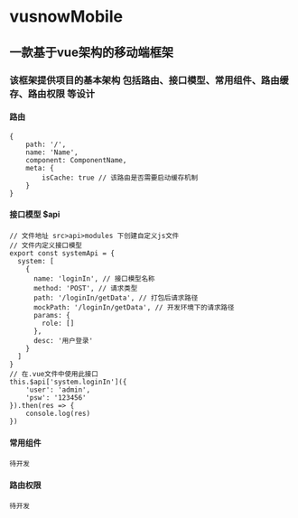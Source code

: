 # vusnowMobile
## 一款基于vue架构的移动端框架
### 该框架提供项目的基本架构 包括路由、接口模型、常用组件、路由缓存、路由权限 等设计

#### 路由
```
{
    path: '/',
    name: 'Name',
    component: ComponentName,
    meta: {
        isCache: true // 该路由是否需要启动缓存机制
    }
}
```
#### 接口模型 $api
```
// 文件地址 src>api>modules 下创建自定义js文件
// 文件内定义接口模型
export const systemApi = {
  system: [
    {
      name: 'loginIn', // 接口模型名称
      method: 'POST', // 请求类型
      path: '/loginIn/getData', // 打包后请求路径
      mockPath: '/loginIn/getData', // 开发环境下的请求路径
      params: {
        role: []
      },
      desc: '用户登录'
    }
  ]
}
// 在.vue文件中使用此接口
this.$api['system.loginIn']({
    'user': 'admin',
    'psw': '123456'
}).then(res => {
    console.log(res)
})
```
#### 常用组件
```
待开发
```
#### 路由权限
```
待开发
```

